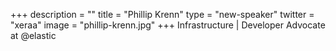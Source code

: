 +++
description = ""
title = "Phillip Krenn"
type = "new-speaker"
twitter = "xeraa"
image = "phillip-krenn.jpg"
+++
Infrastructure | Developer Advocate at @elastic